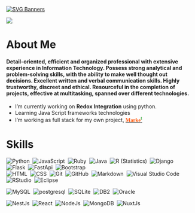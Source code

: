 [![SVG Banners](https://svg-banners.vercel.app/api?type=glitch&text1=Brijesh%20Soni&width=800&height=100)](https://github.com/ibrijeshsoni)

<a href="#"><img src="https://readme-typing-svg.herokuapp.com?lines=Full+Stack+Web+Developer;Always%20learning%20new%20things;Software%20Engineer%20at%20Planfirma&center=true&width=500&height=50"></a>

# About Me
#### Detail-oriented, efficient and organized professional with extensive experience in Information Technology. Possess strong analytical and problem-solving skills, with the ability to make well thought out decisions. Excellent written and verbal communication skills. Highly trustworthy, discreet and ethical. Resourceful in the completion of projects, effective at multitasking, spanned over different technologies.

- I’m currently working on **Redox Integration** using python.
- Learning Java Script frameworks technologies
- I’m working as full stack for my own project, [<span style="color: #ff5000; font-family:Papyrus;">**Marke**</span><span style="color: #4caf50; font-family:Papyrus;"><sup>**t**</sup></span>](https://github.com/ibrijeshsoni/StockMarketPy/blob/master/src/README.MD)


# Skills 
![Python](https://img.shields.io/badge/-Python-000?style=flat&logo=python)&nbsp;
![JavaScript](https://img.shields.io/badge/-JavaScript-000?style=flat&logo=javascript)&nbsp;
![Ruby](https://img.shields.io/badge/-Ruby-000?style=flat&logo=Ruby)&nbsp;
![Java](https://img.shields.io/badge/-Java-000?style=flat&logo=Java&logoColor=FFA518)&nbsp;
![R (Statistics)](https://img.shields.io/badge/-R-000?style=flat&logo=R&logoColor=276DC3)&nbsp;
![Django](https://img.shields.io/badge/-Django-000?style=flat&logo=django&logoColor=092E20)&nbsp;
![Flask](https://img.shields.io/badge/-Flask-000?style=flat&logo=flask)&nbsp;
![FastApi](https://img.shields.io/badge/-FastApi-000?style=flat&logo=FastApi&logoColor=092E20)&nbsp;
![Bootstrap](https://img.shields.io/badge/-Bootstrap-000?style=flat&logo=bootstrap&logoColor=563D7C)\
![HTML](https://img.shields.io/badge/-HTML-000?style=flat&logo=HTML5)&nbsp;
![CSS](https://img.shields.io/badge/-CSS-000?style=flat&logo=CSS3&logoColor=1572B6)&nbsp;
![Git](https://img.shields.io/badge/-Git-000?style=flat&logo=git)&nbsp;
![GitHub](https://img.shields.io/badge/-GitHub-000?style=flat&logo=github)&nbsp;
![Markdown](https://img.shields.io/badge/-Markdown-000?style=flat&logo=markdown)&nbsp;
![Visual Studio Code](https://img.shields.io/badge/-Visual%20Studio%20Code-000?style=flat&logo=visual-studio-code&logoColor=007ACC)&nbsp;
![RStudio](https://img.shields.io/badge/-RStudio-000?style=flat&logo=rstudio)&nbsp;
![Eclipse](https://img.shields.io/badge/-Eclipse-000?style=flat&logo=eclipse-ide&logoColor=2C2255)

![MySQL](https://img.shields.io/badge/-MySQL-000?style=flat&logo=MySQL&logoColor=4479A1)&nbsp;
![postgresql](https://img.shields.io/badge/-PostgreSQL-000?style=flat&logo=postgresql&logoColor=0277bd)&nbsp;
![SQLite](https://img.shields.io/badge/-SQLite-000?style=flat&logo=SQLite&logoColor=7CC8EE)&nbsp;
![DB2](https://img.shields.io/badge/-DB2-000?style=flat&logo=DB2&logoColor=2C2255)&nbsp;
![Oracle](https://img.shields.io/badge/-Oracle-000?style=flat&logo=Oracle&logoColor=EA1B22)&nbsp;

![NestJs](https://img.shields.io/badge/-NestJs-000?style=flat&logo=NestJs&logoColor=EA1B22)&nbsp;
![React](https://img.shields.io/badge/-React-000?style=flat&logo=React&logoColor=61DBFB)&nbsp;
![NodeJs](https://img.shields.io/badge/-Nodejs-000?style=flat&logo=Node.js&logoColor=00599C)&nbsp;
![MongoDB](https://img.shields.io/badge/-MongoDB-000?style=flat&logo=MongoDB&logoColor=439934)&nbsp;
![NuxtJs](https://img.shields.io/badge/-NuxtJs-000?style=flat&logo=NuxtJs&logoColor=EA1B22)&nbsp;
  
  
  